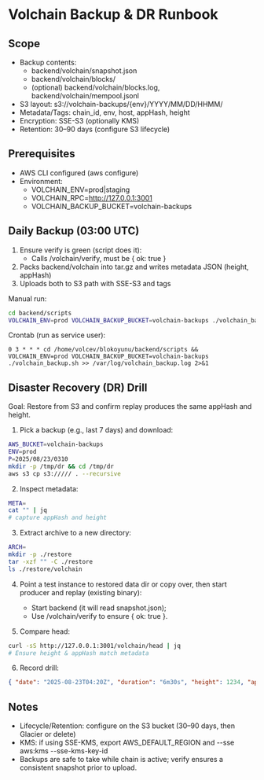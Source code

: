 # Volchain Backup & DR Runbook

## Scope
- Backup contents:
  - backend/volchain/snapshot.json
  - backend/volchain/blocks/
  - (optional) backend/volchain/blocks.log, backend/volchain/mempool.jsonl
- S3 layout: s3://volchain-backups/{env}/YYYY/MM/DD/HHMM/
- Metadata/Tags: chain_id, env, host, appHash, height
- Encryption: SSE-S3 (optionally KMS)
- Retention: 30–90 days (configure S3 lifecycle)

## Prerequisites
- AWS CLI configured (aws configure)
- Environment:
  - VOLCHAIN_ENV=prod|staging
  - VOLCHAIN_RPC=http://127.0.0.1:3001
  - VOLCHAIN_BACKUP_BUCKET=volchain-backups

## Daily Backup (03:00 UTC)
1) Ensure verify is green (script does it):
   - Calls /volchain/verify, must be { ok: true }
2) Packs backend/volchain into tar.gz and writes metadata JSON (height, appHash)
3) Uploads both to S3 path with SSE-S3 and tags

Manual run:
```bash
cd backend/scripts
VOLCHAIN_ENV=prod VOLCHAIN_BACKUP_BUCKET=volchain-backups ./volchain_backup.sh
```
Crontab (run as service user):
```cron
0 3 * * * cd /home/volcev/blokoyunu/backend/scripts && VOLCHAIN_ENV=prod VOLCHAIN_BACKUP_BUCKET=volchain-backups ./volchain_backup.sh >> /var/log/volchain_backup.log 2>&1
```

## Disaster Recovery (DR) Drill
Goal: Restore from S3 and confirm replay produces the same appHash and height.

1) Pick a backup (e.g., last 7 days) and download:
```bash
AWS_BUCKET=volchain-backups
ENV=prod
P=2025/08/23/0310
mkdir -p /tmp/dr && cd /tmp/dr
aws s3 cp s3:///// . --recursive
```
2) Inspect metadata:
```bash
META=
cat "" | jq
# capture appHash and height
```
3) Extract archive to a new directory:
```bash
ARCH=
mkdir -p ./restore
tar -xzf "" -C ./restore
ls ./restore/volchain
```
4) Point a test instance to restored data dir or copy over, then start producer and replay (existing binary):
   - Start backend (it will read snapshot.json);
   - Use /volchain/verify to ensure { ok: true }.

5) Compare head:
```bash
curl -sS http://127.0.0.1:3001/volchain/head | jq
# Ensure height & appHash match metadata
```
6) Record drill:
```json
{ "date": "2025-08-23T04:20Z", "duration": "6m30s", "height": 1234, "appHash": "...", "result": "PASS" }
```

## Notes
- Lifecycle/Retention: configure on the S3 bucket (30–90 days, then Glacier or delete)
- KMS: if using SSE-KMS, export AWS_DEFAULT_REGION and --sse aws:kms --sse-kms-key-id <KEY>
- Backups are safe to take while chain is active; verify ensures a consistent snapshot prior to upload.
